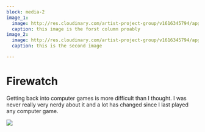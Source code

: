 ```yaml
---
block: media-2
image_1:
  image: http://res.cloudinary.com/artist-project-group/v1616345794/apg1/firewatch_1_b4r0mb.jpg
  caption: this image is the forst column proably
image_2:
  image: http://res.cloudinary.com/artist-project-group/v1616345794/apg1/firewatch_3_avcpvp.jpg
  caption: this is the second image

---
```

# Firewatch

Getting back into computer games is more difficult than I thought. I was never really very nerdy about it and a lot has changed since I last played any computer game.

![](http://res.cloudinary.com/artist-project-group/v1616345794/apg1/firewatch_3_avcpvp.jpg)